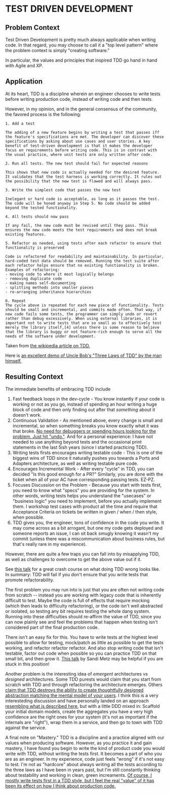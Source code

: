 # TEST DRIVEN DEVELOPMENT

## Problem Context
Test Driven Development is pretty much always applicable when writing code. In that regard, you may choose to call it a "top level pattern" where the problem context is simply "creating software."

In particular, the values and principles that inspired TDD go hand in hand with Agile and XP.

## Application
At its heart, TDD is a discipline wherein an engineer chooses to write tests before writing production code, instead of writing code and then tests.

However, in my opinion, and in the general consensus of the community, the favored process is the following:

```
1. Add a test

The adding of a new feature begins by writing a test that passes iff the feature's specifications are met. The developer can discover these specifications by asking about use cases and user stories. A key benefit of test-driven development is that it makes the developer focus on requirements before writing code. This is in contrast with the usual practice, where unit tests are only written after code.

2. Run all tests. The new test should fail for expected reasons

This shows that new code is actually needed for the desired feature. It validates that the test harness is working correctly. It rules out the possibility that the new test is flawed and will always pass.

3. Write the simplest code that passes the new test

Inelegant or hard code is acceptable, as long as it passes the test. The code will be honed anyway in Step 5. No code should be added beyond the tested functionality.

4. All tests should now pass

If any fail, the new code must be revised until they pass. This ensures the new code meets the test requirements and does not break existing features.

5. Refactor as needed, using tests after each refactor to ensure that functionality is preserved

Code is refactored for readability and maintainability. In particular, hard-coded test data should be removed. Running the test suite after each refactor helps ensure that no existing functionality is broken.
Examples of refactoring:
- moving code to where it most logically belongs
- removing duplicate code
- making names self-documenting
- splitting methods into smaller pieces
- re-arranging inheritance hierarchies

6. Repeat
The cycle above is repeated for each new piece of functionality. Tests should be small and incremental, and commits made often. That way, if new code fails some tests, the programmer can simply undo or revert rather than debug excessively. When using external libraries, it is important not to write tests that are so small as to effectively test merely the library itself,[4] unless there is some reason to believe that the library is buggy or not feature-rich enough to serve all the needs of the software under development.
```
Taken from [the wikipedia article on TDD.](https://en.wikipedia.org/wiki/Test-driven_development)

Here is [an excellent demo of Uncle Bob's "Three Laws of TDD" by the man himself.](https://www.youtube.com/watch?v=qkblc5WRn-U&ab_channel=IntelliJIDEAbyJetBrains)

## Resulting Context
The immediate benefits of embracing TDD include

1) Fast feedback loops in the dev-cycle - You know instantly if your code is working or not as you go, instead of spending an hour writing a huge block of code and then only finding out after that *something* about it doesn't work.
2) Continuous Validation - As mentioned above, every change is small and incremental, so when something breaks you know exactly what it was that broke. [No need for debuggers or spending hours looking for the problem. Just hit "undo."](https://www.artima.com/weblogs/viewpost.jsp?thread=23476). And for a personal experience: I have not needed to use anything beyond tests and the occasional print statements in the last 5ish years (since I started practicing TDD).
3) Writing tests firsts encourages writing testable code - This is one of the biggest wins of TDD since it naturally pushes you towards a Ports and Adapters architecture, as well as writing testable pure code.
4) Encourages Incremental Work - After every "cycle" in TDD, you can decided "Is this good enough for a PR?" Similarly, you are done with the ticket when all of your AC have corresponding passing tests. EZ-PZ.
5) Focuses Discussion on the Problem - Because you start with tests first, you need to know what "specs" you are providing for the system. In other words, writing tests helps you understand the "usecases" or "business logic" you need to implement, before you actually implement them. I workshop test cases with product all the time and require that Acceptance Criteria on tickets be written in given / when / then style, when possible.
6) TDD gives you, the engineer, tons of confidence in the code you write. It may come across as a bit arrogant, but one my code gets deployed and someone reports an issue, I can sit back smugly knowing it wasn't my commit (unless there was a miscommunication about business rules, but that's really rare in my experience).

However, there are quite a few traps you can fall into by misapplying TDD, as well as challenges to overcome to get the above value out if it.

See [this talk](https://www.youtube.com/watch?v=xPL84vvLwXA&ab_channel=VMwareTanzu) for a great crash course on what doing TDD wrong looks like. In summary: TDD will fail if you don't ensure that you write tests that promote refactorability.

The first problem you may run into is just that you are often not writing code from scratch -- instead you are working with legacy code that is inherently difficult to test. Maybe the code is full of effects that require mocking (which then leads to difficulty refactoring), or the code isn't well abstracted or isolated, so testing any bit requires testing the whole dang system. Running into these difficulties should re-affirm the value of TDD, since you can now plainly see and feel the problems that happen when testing isn't considered part of the final production code.

There isn't an easy fix for this. You have to write tests at the highest level possible to allow for testing, mock/patch as little as possible to get the tests working, and refactor refactor refactor. And also stop writing code that isn't testable, factor out code when possible so you can practice TDD on that small bit, and then grow it. [This talk](https://www.youtube.com/watch?v=8bZh5LMaSmE&t=830s&ab_channel=Confreaks) by Sandi Metz may be helpful if you are stuck in this position!

Another problem is the interesting idea of *emergent* architectures vs *designed* architectures. Some TDD purests would claim that you start from scratch wtih TDD and through refactoring the architecture emerges. Others [claim that TDD destroys the ability to create thoughtfully designed abstraction matching the mental model of your users](https://www.youtube.com/watch?v=ZrBQmIDdls4). I think this is a very interesteding discussion and have personally landed on an approach [resembling what is described here](https://www.youtube.com/watch?v=KtHQGs3zFAM), but with a little DDD mixed in: Scaffold your initial domain models, create the aggregates you have a very high confidence are the right ones for your system (it's not as important if the internals are "right"), wrap them in a service, and then go to town with TDD against the service.

A final note on "Mastery." TDD is a discipline and a practice aligned with our values when producing software. However, as you practice it and gain mastery, I have found you begin to write the kind of product code you would write with TDD, without writing the tests first. It becomes a part of who you are as an engineer. In my experience, code just feels "wrong" if it's not easy to test. I'm not as "hardcore" about always writing all the tests according to the three laws as I have been in years past, but I'm still constantly thinking about testability and working in clean, green increaments. [Of course, I mostly write tests first in a TDD style, but I feel the real "value" of it has been its effect on how I think about production code.](https://blog.cleancoder.com/uncle-bob/2016/11/10/TDD-Doesnt-work.html)